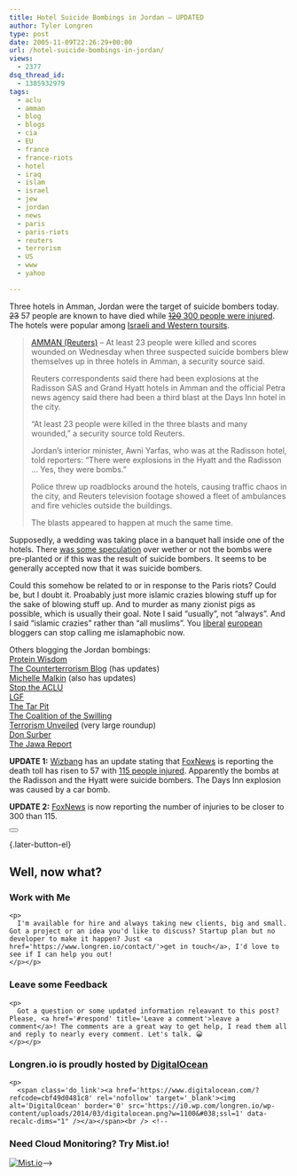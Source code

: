 ```yaml
---
title: Hotel Suicide Bombings in Jordan – UPDATED
author: Tyler Longren
type: post
date: 2005-11-09T22:26:29+00:00
url: /hotel-suicide-bombings-in-jordan/
views:
  - 2377
dsq_thread_id:
  - 1385932979
tags:
  - aclu
  - amman
  - blog
  - blogs
  - cia
  - EU
  - france
  - france-riots
  - hotel
  - iraq
  - islam
  - israel
  - jew
  - jordan
  - news
  - paris
  - paris-riots
  - reuters
  - terrorism
  - US
  - www
  - yahoo

---
```

Three hotels in Amman, Jordan were the target of suicide bombers today. <strike>23</strike> 57 people are known to have died while [<strike>120</strike> 300 people were injured][1]. The hotels were popular among [Israeli and Western toursits][2].  
<!--adsense-->

> [AMMAN (Reuters)][2] &#8211; At least 23 people were killed and scores wounded on Wednesday when three suspected suicide bombers blew themselves up in three hotels in Amman, a security source said.
> 
> Reuters correspondents said there had been explosions at the Radisson SAS and Grand Hyatt hotels in Amman and the official Petra news agency said there had been a third blast at the Days Inn hotel in the city.
> 
> &#8220;At least 23 people were killed in the three blasts and many wounded,&#8221; a security source told Reuters.
> 
> Jordan&#8217;s interior minister, Awni Yarfas, who was at the Radisson hotel, told reporters: &#8220;There were explosions in the Hyatt and the Radisson &#8230; Yes, they were bombs.&#8221;
> 
> Police threw up roadblocks around the hotels, causing traffic chaos in the city, and Reuters television footage showed a fleet of ambulances and fire vehicles outside the buildings.
> 
> The blasts appeared to happen at much the same time.

<!--adsense-->

  
Supposedly, a wedding was taking place in a banquet hall inside one of the hotels. There [was some speculation][3] over wether or not the bombs were pre-planted or if this was the result of suicide bombers. It seems to be generally accepted now that it was suicide bombers.

Could this somehow be related to or in response to the Paris riots? Could be, but I doubt it. Proabably just more islamic crazies blowing stuff up for the sake of blowing stuff up. And to murder as many zionist pigs as possible, which is usually their goal. Note I said &#8220;usually&#8221;, not &#8220;always&#8221;. And I said &#8220;islamic crazies&#8221; rather than &#8220;all muslims&#8221;. You [liberal][4] [european][5] bloggers can stop calling me islamaphobic now. 

Others blogging the Jordan bombings:  
[Protein Wisdom][6]  
[The Counterterrorism Blog][7] (has updates)  
[Michelle Malkin][8] (also has updates)  
[Stop the ACLU][9]  
[LGF][10]  
[The Tar Pit][11]  
[The Coalition of the Swilling][12]  
[Terrorism Unveiled][13] (very large roundup)  
[Don Surber][14]  
[The Jawa Report][15]

**UPDATE 1:** [Wizbang][16] has an update stating that [FoxNews][17] is reporting the death toll has risen to 57 with [115 people injured][18]. Apparently the bombs at the Radisson and the Hyatt were suicide bombers. The Days Inn explosion was caused by a car bomb.

**UPDATE 2:** [FoxNews][17] is now reporting the number of injuries to be closer to 300 than 115. 

<div class="wpulike wpulike-default " >
  <div class="wp_ulike_general_class wp_ulike_is_not_liked">
    <button type="button"
					aria-label="Like Button"
					data-ulike-id="2080"
					data-ulike-nonce="dcf4669bde"
					data-ulike-type="likeThis"
					data-ulike-template="wpulike-default"
					data-ulike-display-likers="0"
					data-ulike-disable-pophover="0"
					class="wp_ulike_btn wp_ulike_put_image wp_likethis_2080"></button><span class="count-box"></span>
  </div>
</div>

[][19]{.later-button-el}

<div class='what-next'>
  <h2>
    Well, now what?
  </h2>
  
  <div class='hire'>
    <h3>
      Work with Me
    </h3>
    
    <p>
      I'm available for hire and always taking new clients, big and small. Got a project or an idea you'd like to discuss? Startup plan but no developer to make it happen? Just <a href='https://www.longren.io/contact/'>get in touch</a>, I'd love to see if I can help you out!
    </p></p>
  </div>
  
  <div class='hire'>
    <h3>
      Leave some Feedback
    </h3>
    
    <p>
      Got a question or some updated information releavant to this post? Please, <a href='#respond' title='Leave a comment'>leave a comment</a>! The comments are a great way to get help, I read them all and reply to nearly every comment. Let's talk. 😀
    </p></p>
  </div>
  
  <div class='now-what-bottom-ad'>
    <h3>
      Longren.io is proudly hosted by <a href='https://www.digitalocean.com/?refcode=cbf49d0481c8'>DigitalOcean</a>
    </h3>
    
    <p>
      <span class='do_link'><a href='https://www.digitalocean.com/?refcode=cbf49d0481c8' rel='nofollow' target='_blank'><img alt='DigitalOcean' border='0' src='https://i0.wp.com/longren.io/wp-content/uploads/2014/03/digitalocean.png?w=1100&#038;ssl=1' data-recalc-dims="1" /></a></span><br /> <!--

<h3>Need Cloud Monitoring? Try Mist.io!</h3>

<span class='do_link'><a href='http://mist.io/?ref=tyler' rel='nofollow' target='_blank'><img alt='Mist.io' border='0' src='https://i0.wp.com/longren.io/wp-content/uploads/2014/04/mistio.jpg?w=1100&#038;ssl=1' data-recalc-dims="1"></a></span>--></div> </div>

 [1]: http://www.msnbc.msn.com/id/9979747/
 [2]: http://news.yahoo.com/s/nm/20051109/ts_nm/security_jordan_dc
 [3]: http://www.proteinwisdom.com/index.php/weblog/breaking_scores_feared_killed_in_jordan_hotel_blasts/
 [4]: http://blog.ch/blog/index.php/archives/2005/11/09/die-spinnen-die-blogger/
 [5]: http://www.ikiru.ch/blog/politique/revue-de-presse-blog-des-emeutes-francaises
 [6]: http://www.proteinwisdom.com/index.php/weblog/trackbacks/19326/
 [7]: http://counterterror.typepad.com/the_counterterrorism_blog/2005/11/jordan_suicide_.html
 [8]: http://michellemalkin.com/archives/003863.htm
 [9]: http://stoptheaclu.com/archives/2005/11/09/jordan-under-attack/
 [10]: http://littlegreenfootballs.com/weblog/?entry=18173_Terror_Attacks_at_3_Hotels_in_Amman&only
 [11]: http://thetarpit.blogspot.com/2005/11/al-qaeda-homicide-bombers-hit.html
 [12]: http://www.coalitionoftheswilling.net/archives/2005/11/breaking_news_4.html
 [13]: http://www.terrorismunveiled.com/athena/2005/11/it_has_happened.html
 [14]: http://donsurber.blogspot.com/2005/11/no-one-is-safe.html
 [15]: http://mypetjawa.mu.nu/archives/132004.php
 [16]: http://wizbangblog.com/archives/007547.php
 [17]: http://www.foxnews.com/story/0,2933,175079,00.html
 [18]: http://news.yahoo.com/s/ap/jordan_explosion
 [19]: #